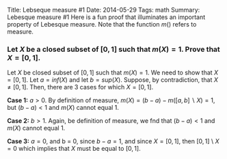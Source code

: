 Title:  Lebseque measure #1
Date: 2014-05-29
Tags: math
Summary: Lebesque measure #1
Here is a fun proof that illuminates an important property of Lebesque measure.  Note that the function $m()$ refers to measure.

### Let $X$ be a closed subset of $[0,1]$ such that $m(X) = 1$.  Prove that $X = [0, 1]$. ###

Let $X$ be closed subset of $[0,1]$ such that $m(X) = 1$.  We need to show that $X= [0,1]$.  Let $a=inf(X)$ and let $b=sup(X)$.  Suppose, by contradiction, that $X \neq [0, 1]$.  Then, there are 3 cases for which $X=[0, 1]$.  

**Case 1:**  $a > 0$.  By definition of measure, $m(X) = (b -a) - m([a, b]\backslash X) = 1$, but $(b - a) < 1$ and $m(X)$ cannot equal $1$.  

**Case 2:**  $b > 1$.  Again, be definition of measure, we fnd that $(b - a) < 1$ and $m(X)$ cannot equal $1$.  

**Case 3:**  $a = 0$, and b = $0$, since $b - a = 1$, and since $X = [0, 1]$, then $[0, 1]$ \ $X = 0$ which implies that $X$ must be equal to $[0, 1]$.